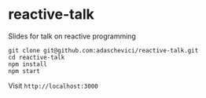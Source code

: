 # reactive-talk

Slides for talk on reactive programming

```
git clone git@github.com:adaschevici/reactive-talk.git
cd reactive-talk
npm install
npm start
```

Visit `http://localhost:3000`
